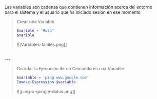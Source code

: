 Las variables son cadenas que contienen información acerca del entorno para el sistema y el usuario que ha iniciado sesión en ese momento

> Crear una Variable.
> ``` PowerShell
> $varible = "Hola"
> $varible
> ```
> ![[Variables-faciles.png]]

<br>
---
<br>

> Guardar la Ejecución de un Comando en una  Variable
> ``` PowerShell
> $variable = 'ping www.google.com'
> Invoke-Expression $variable
> ```
> ![[ping-a-google-datos.png]]
